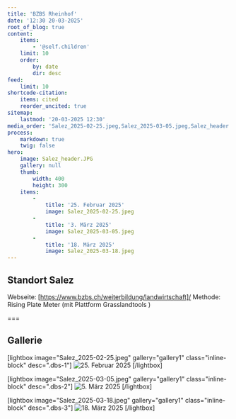 ```yaml
---
title: 'BZBS Rheinhof'
date: '12:30 20-03-2025'
root_of_blog: true
content:
    items:
        - '@self.children'
    limit: 10
    order:
        by: date
        dir: desc
feed:
    limit: 10
shortcode-citation:
    items: cited
    reorder_uncited: true
sitemap:
    lastmod: '20-03-2025 12:30'
media_order: 'Salez_2025-02-25.jpeg,Salez_2025-03-05.jpeg,Salez_header.JPG,Salez_2025-03-18.JPG'
process:
    markdown: true
    twig: false
hero:
    image: Salez_header.JPG
    gallery: null
    thumb:
        width: 400
        height: 300
    items:
        -
            title: '25. Februar 2025'
            image: Salez_2025-02-25.jpeg
        -
            title: '3. März 2025'
            image: Salez_2025-03-05.jpeg
        -
            title: '18. März 2025'
            image: Salez_2025-03-18.jpeg
---
```


## Standort Salez
Webseite: [https://www.bzbs.ch/weiterbildung/landwirtschaft]/
Methode: Rising Plate Meter (mit Plattform Grasslandtools )

===

## Gallerie

[lightbox image="Salez_2025-02-25.jpeg" gallery="gallery1" class="inline-block" desc=".dbs-1"]
    ![25. Februar 2025](Salez_2025-02-25.jpeg?cropZoom=200,200)
[/lightbox]

[lightbox image="Salez_2025-03-05.jpeg" gallery="gallery1" class="inline-block" desc=".dbs-2"]
    ![5. März 2025](Salez_2025-03-05.jpeg?cropZoom=200,200)
[/lightbox]

[lightbox image="Salez_2025-03-18.jpeg" gallery="gallery1" class="inline-block" desc=".dbs-3"]
    ![18. März 2025](Salez_2025-03-18.jpeg?cropZoom=200,200)
[/lightbox]
